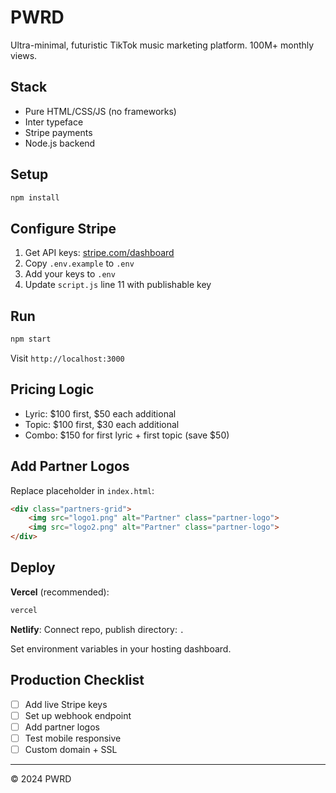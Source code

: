 # PWRD

Ultra-minimal, futuristic TikTok music marketing platform. 100M+ monthly views.

## Stack

- Pure HTML/CSS/JS (no frameworks)
- Inter typeface
- Stripe payments
- Node.js backend

## Setup

```bash
npm install
```

## Configure Stripe

1. Get API keys: [stripe.com/dashboard](https://dashboard.stripe.com/apikeys)
2. Copy `.env.example` to `.env`
3. Add your keys to `.env`
4. Update `script.js` line 11 with publishable key

## Run

```bash
npm start
```

Visit `http://localhost:3000`

## Pricing Logic

- Lyric: $100 first, $50 each additional
- Topic: $100 first, $30 each additional
- Combo: $150 for first lyric + first topic (save $50)

## Add Partner Logos

Replace placeholder in `index.html`:

```html
<div class="partners-grid">
    <img src="logo1.png" alt="Partner" class="partner-logo">
    <img src="logo2.png" alt="Partner" class="partner-logo">
</div>
```

## Deploy

**Vercel** (recommended):
```bash
vercel
```

**Netlify**: Connect repo, publish directory: `.`

Set environment variables in your hosting dashboard.

## Production Checklist

- [ ] Add live Stripe keys
- [ ] Set up webhook endpoint
- [ ] Add partner logos
- [ ] Test mobile responsive
- [ ] Custom domain + SSL

---

© 2024 PWRD
